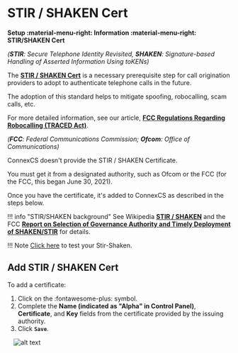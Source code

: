 # STIR / SHAKEN Cert

**Setup :material-menu-right: Information :material-menu-right: STIR/SHAKEN Cert**

*(***STIR***: Secure Telephone Identity Revisited, ***SHAKEN***: Signature-based Handling of Asserted Information Using toKENs)*

The [**STIR / SHAKEN Cert**](https://docs.connexcs.com/setup/information/stir-shaken/#add-stir-shaken-cert) is a necessary prerequisite step for call origination providers to adopt to authenticate telephone calls in the future.

The adoption of this standard helps to mitigate spoofing, robocalling, scam calls, etc.

For more detailed information, see our article, [**FCC Regulations Regarding Robocalling (TRACED Act)**](/guides/stir-shaken-fcc).

*(***FCC***: Federal Communications Commission; ***Ofcom***: Office of Communications)*

ConnexCS doesn't provide the STIR / SHAKEN Certificate.

You must get it from a designated authority, such as Ofcom or the FCC (for the FCC, this began June 30, 2021).

Once you have the certificate, it's added to ConnexCS as described in the steps below.

!!! info "STIR/SHAKEN background"
    See Wikipedia [**STIR / SHAKEN**](https://en.wikipedia.org/wiki/STIR/SHAKEN) and the FCC [**Report on Selection of Governance Authority and Timely Deployment of SHAKEN/STIR**](https://docs.fcc.gov/public/attachments/DOC-350542A1.pdf) for details.

!!! Note
    [Click here](https://test-shaken.sansay.cloud) to test your Stir-Shaken.

## Add STIR / SHAKEN Cert

To add a certificate:

1. Click on the :fontawesome-plus: symbol.
2. Complete the **Name (indicated as "Alpha" in Control Panel)**, **Certificate**, and **Key** fields from the certificate provided by the issuing authority.
3. Click **`Save`**.

&emsp;![alt text][stirshaken]

[stirshaken]: /setup/img/stirshaken.png "Add Stir-Shaken Cert"
